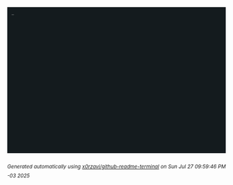 <div align="justify">
<picture>
    <source media="(prefers-color-scheme: dark)" srcset="./output.gif">
    <source media="(prefers-color-scheme: light)" srcset="./output.gif">
    <img alt="GIFOS" src="output.gif">
</picture>

<sub><i>Generated automatically using [x0rzavi/github-readme-terminal](https://github.com/x0rzavi/github-readme-terminal) on Sun Jul 27 09:59:46 PM -03 2025</i></sub>

<!-- <details>
<summary>More details</summary>

</details> -->
</div>

<!-- Image deletion URL: NONE -->